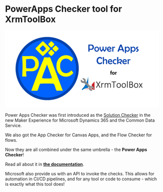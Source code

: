 # PowerApps Checker tool for XrmToolBox

![Power Apps Checker for XrmToolBox](https://github.com/rappen/PowerAppsChecker/raw/master/docs/images/PAC-banner-xtb.png "Power Apps Checker logo")

Power Apps Checker was first introduced as the
[Solution Checker](https://powerapps.microsoft.com/en-us/blog/make-higher-quality-apps-with-solution-checker/) 
in the new Maker Experience for Microsoft Dynamics 365 and the Common Data Service.

We also got the App Checker for Canvas Apps, and the Flow Checker for flows.

Now they are all combined under the same umbrella - the **Power Apps Checker**!

Read all about it in **[the documentation](https://docs.microsoft.com/en-us/powerapps/maker/common-data-service/use-powerapps-checker)**.

Microsoft also provide us with an API to invoke the checks.
This allows for automation in CI/CD pipelines, and for any tool or code to consume - 
which is exactly what this tool does!



